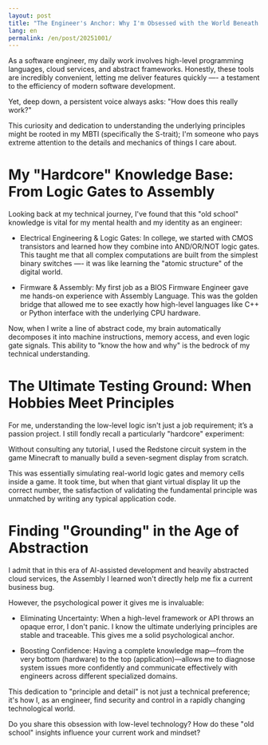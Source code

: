 ```yaml
---
layout: post
title: "The Engineer's Anchor: Why I'm Obsessed with the World Beneath High-Level Code"
lang: en
permalink: /en/post/20251001/
---
```

As a software engineer, my daily work involves high-level programming languages, cloud services, and abstract frameworks. Honestly, these tools are incredibly convenient, letting me deliver features quickly —- a testament to the efficiency of modern software development.

Yet, deep down, a persistent voice always asks: "How does this really work?"

This curiosity and dedication to understanding the underlying principles might be rooted in my MBTI (specifically the S-trait); I'm someone who pays extreme attention to the details and mechanics of things I care about.

# My "Hardcore" Knowledge Base: From Logic Gates to Assembly

Looking back at my technical journey, I've found that this "old school" knowledge is vital for my mental health and my identity as an engineer:

* Electrical Engineering & Logic Gates: In college, we started with CMOS transistors and learned how they combine into AND/OR/NOT logic gates. This taught me that all complex computations are built from the simplest binary switches —- it was like learning the "atomic structure" of the digital world.

* Firmware & Assembly: My first job as a BIOS Firmware Engineer gave me hands-on experience with Assembly Language. This was the golden bridge that allowed me to see exactly how high-level languages like C++ or Python interface with the underlying CPU hardware.

Now, when I write a line of abstract code, my brain automatically decomposes it into machine instructions, memory access, and even logic gate signals. This ability to "know the how and why" is the bedrock of my technical understanding.

# The Ultimate Testing Ground: When Hobbies Meet Principles

For me, understanding the low-level logic isn't just a job requirement; it’s a passion project. I still fondly recall a particularly "hardcore" experiment:

Without consulting any tutorial, I used the Redstone circuit system in the game Minecraft to manually build a seven-segment display from scratch.

This was essentially simulating real-world logic gates and memory cells inside a game. It took time, but when that giant virtual display lit up the correct number, the satisfaction of validating the fundamental principle was unmatched by writing any typical application code.

# Finding "Grounding" in the Age of Abstraction

I admit that in this era of AI-assisted development and heavily abstracted cloud services, the Assembly I learned won't directly help me fix a current business bug.

However, the psychological power it gives me is invaluable:

* Eliminating Uncertainty: When a high-level framework or API throws an opaque error, I don't panic. I know the ultimate underlying principles are stable and traceable. This gives me a solid psychological anchor.

* Boosting Confidence: Having a complete knowledge map—from the very bottom (hardware) to the top (application)—allows me to diagnose system issues more confidently and communicate effectively with engineers across different specialized domains.

This dedication to "principle and detail" is not just a technical preference; it's how I, as an engineer, find security and control in a rapidly changing technological world.

Do you share this obsession with low-level technology? How do these "old school" insights influence your current work and mindset?
